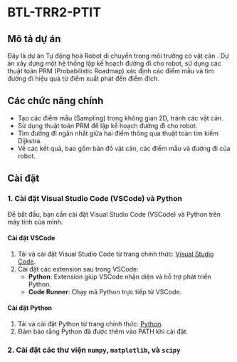 # BTL-TRR2-PTIT

## Mô tả dự án
Đây là dự án Tự động hoá Robot di chuyển trong môi trường có vật cản . Dự án xây dựng một hệ thống lập kế hoạch đường đi cho robot, sử dụng các thuật toán PRM (Probabilistic Roadmap) xác định các điểm mẫu và tìm đường đi hiệu quả từ điểm xuất phát đến điểm đích.

## Các chức năng chính
- Tạo các điểm mẫu (Sampling) trong không gian 2D, tránh các vật cản.
- Sử dụng thuật toán PRM để lập kế hoạch đường đi cho robot.
- Tìm đường đi ngắn nhất giữa hai điểm thông qua thuật toán tìm kiếm Dijkstra.
- Vẽ các kết quả, bao gồm bản đồ vật cản, các điểm mẫu và đường đi của robot.

## Cài đặt

### 1. Cài đặt Visual Studio Code (VSCode) và Python
Để bắt đầu, bạn cần cài đặt Visual Studio Code (VSCode) và Python trên máy tính của mình.

#### Cài đặt VSCode
1. Tải và cài đặt Visual Studio Code từ trang chính thức: [Visual Studio Code](https://code.visualstudio.com/).
2. Cài đặt các extension sau trong VSCode:
   - **Python**: Extension giúp VSCode nhận diện và hỗ trợ phát triển Python.
   - **Code Runner**: Chạy mã Python trực tiếp từ VSCode.

#### Cài đặt Python
1. Tải và cài đặt Python từ trang chính thức: [Python](https://www.python.org/downloads/).
2. Đảm bảo rằng Python đã được thêm vào PATH khi cài đặt.

### 2. Cài đặt các thư viện `numpy`, `matplotlib`, và `scipy`
